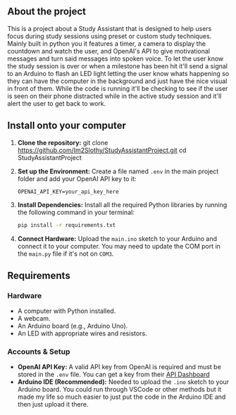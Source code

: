 ## About the project
This is a project about a Study Assistant that is designed to help users focus during study sessions using preset or custom study techniques. Mainly built in python you it features a timer, a camera to display the countdown and watch the user, and OpenAI's API to give motivational messages and turn said messages into spoken voice. To let the user know the study session is over or when a milestone has been hit it'll send a signal to an Arduino to flash an LED light letting the user know whats happening so they can have the computer in the background and just have the nice visual in front of them. While the code is running it'll be checking to see if the user is seen on their phone distracted while in the active study session and it'll alert the user to get back to work. 

## Install onto your computer

1.  **Clone the repository:**
git clone https://github.com/Im2Slothy/StudyAssistantProject.git
cd StudyAssistantProject



2.  **Set up the Environment:**
    Create a file named `.env` in the main project folder and add your OpenAI API key to it:
    ```
    OPENAI_API_KEY=your_api_key_here
    ```

3.  **Install Dependencies:**
    Install all the required Python libraries by running the following command in your terminal:
    ```bash
    pip install -r requirements.txt
    ```

4.  **Connect Hardware:**
    Upload the `main.ino` sketch to your Arduino and connect it to your computer. You may need to update the COM port in the `main.py` file if it's not on `COM3`.

## Requirements 

### Hardware
* A computer with Python installed.
* A webcam.
* An Arduino board (e.g., Arduino Uno).
* An LED with appropriate wires and resistors.

### Accounts & Setup
* **OpenAI API Key:** A valid API key from OpenAI is required and must be stored in the `.env` file. You can get a key from their [API Dashboard](https://platform.openai.com/api-keys)
* **Arduino IDE (Recommended):** Needed to upload the `.ino` sketch to your Arduino board. You could run through VSCode or other methods but it made my life so much easier to just put the code in the Arduino IDE and then just upload it there. 
